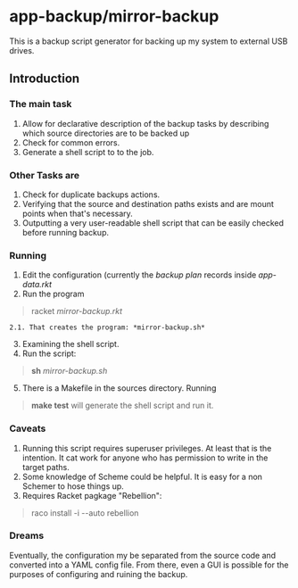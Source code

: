# app-backup/mirror-backup

This is a backup script generator for backing up my system to external USB drives.

## Introduction
### The main task
1. Allow for declarative description of the backup tasks
   by describing which source directories are to be backed up
2. Check for common errors.
3. Generate a shell script to to the job.

### Other Tasks are
1. Check for duplicate backups actions.
2. Verifying that the source and destination paths exists and are mount points
   when that's necessary.
3. Outputting a very user-readable shell script that can be easily checked before
   running backup.
 
### Running
1. Edit the configuration (currently the *backup plan* records inside *app-data.rkt*
2. Run the program 
>  racket *mirror-backup.rkt*   

    2.1. That creates the program: *mirror-backup.sh*   

3. Examining the shell script.
4. Run the script:
>   **sh** *mirror-backup.sh*

5. There is a Makefile in the sources directory.  Running 
>  **make test** 
will generate the shell script and run it.

### Caveats
1. Running this script requires superuser privileges.  At least that is the 
   intention.  It cat work for anyone who has permission to write in the 
   target paths.
2. Some knowledge of Scheme could be helpful.  It is easy for a non Schemer
   to hose things up.
3. Requires Racket pagkage "Rebellion": 
> raco install -i --auto rebellion
   
### Dreams
Eventually, the configuration my be separated from the source code and
    converted into a YAML config file.  From there, even a GUI is possible
	for the purposes of configuring and ruining the backup.
	
